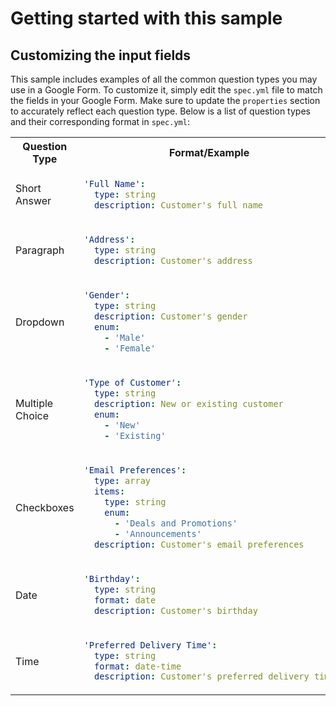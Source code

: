 # Getting started with this sample

## Customizing the input fields

This sample includes examples of all the common question types you may use in a Google Form. To customize it, simply edit the `spec.yml` file to match the fields in your Google Form. Make sure to update the `properties` section to accurately reflect each question type. Below is a list of question types and their corresponding format in `spec.yml`:

<table>

<tr>
<th>
Question Type
</th>
<th>
Format/Example
</th>
</tr>

<tr>
<td>
Short Answer
</td>
<td>

```yaml
'Full Name':
  type: string
  description: Customer's full name
```

</td>
</tr>

<tr>
<td>
Paragraph
</td>
<td>

```yaml
'Address':
  type: string
  description: Customer's address
```

</td>
</tr>

<tr>
<td>
Dropdown
</td>
<td>

```yaml
'Gender':
  type: string
  description: Customer's gender
  enum:
    - 'Male'
    - 'Female'
```

</td>
</tr>

<tr>
<td>
Multiple Choice
</td>
<td>

```yaml
'Type of Customer':
  type: string
  description: New or existing customer
  enum:
    - 'New'
    - 'Existing'
```

</td>
</tr>

<tr>
<td>
Checkboxes
</td>
<td>

```yaml
'Email Preferences':
  type: array
  items:
    type: string
    enum:
      - 'Deals and Promotions'
      - 'Announcements'
  description: Customer's email preferences
```

</td>
</tr>

<tr>
<td>
Date
</td>
<td>

```yaml
'Birthday':
  type: string
  format: date
  description: Customer's birthday
```

</td>
</tr>

<tr>
<td>
Time
</td>
<td>

```yaml
'Preferred Delivery Time':
  type: string
  format: date-time
  description: Customer's preferred delivery time
```

</td>
</tr>

</table>
